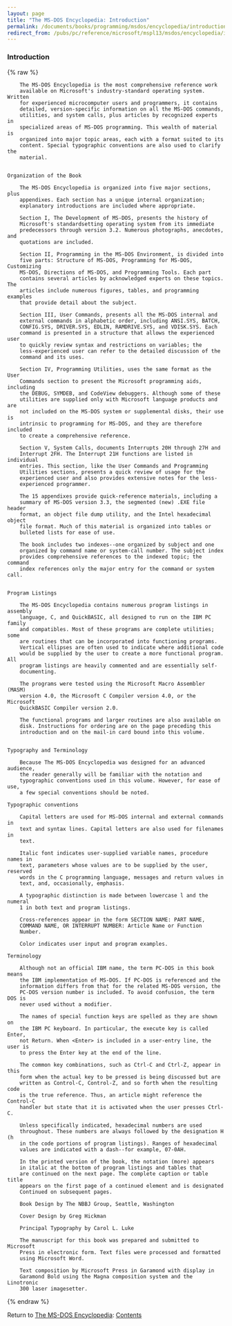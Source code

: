 ```yaml
---
layout: page
title: "The MS-DOS Encyclopedia: Introduction"
permalink: /documents/books/programming/msdos/encyclopedia/introduction/
redirect_from: /pubs/pc/reference/microsoft/mspl13/msdos/encyclopedia/introduction/
---
```


### Introduction

{% raw %}

        The MS-DOS Encyclopedia is the most comprehensive reference work
        available on Microsoft's industry-standard operating system. Written
        for experienced microcomputer users and programmers, it contains
        detailed, version-specific information on all the MS-DOS commands,
        utilities, and system calls, plus articles by recognized experts in
        specialized areas of MS-DOS programming. This wealth of material is
        organized into major topic areas, each with a format suited to its
        content. Special typographic conventions are also used to clarify the
        material.


    Organization of the Book

        The MS-DOS Encyclopedia is organized into five major sections, plus
        appendixes. Each section has a unique internal organization;
        explanatory introductions are included where appropriate.

        Section I, The Development of MS-DOS, presents the history of
        Microsoft's standardsetting operating system from its immediate
        predecessors through version 3.2. Numerous photographs, anecdotes, and
        quotations are included.

        Section II, Programming in the MS-DOS Environment, is divided into
        five parts: Structure of MS-DOS, Programming for MS-DOS, Customizing
        MS-DOS, Directions of MS-DOS, and Programming Tools. Each part
        contains several articles by acknowledged experts on these topics. The
        articles include numerous figures, tables, and programming examples
        that provide detail about the subject.

        Section III, User Commands, presents all the MS-DOS internal and
        external commands in alphabetic order, including ANSI.SYS, BATCH,
        CONFIG.SYS, DRIVER.SYS, EDLIN, RAMDRIVE.SYS, and VDISK.SYS. Each
        command is presented in a structure that allows the experienced user
        to quickly review syntax and restrictions on variables; the
        less-experienced user can refer to the detailed discussion of the
        command and its uses.

        Section IV, Programming Utilities, uses the same format as the User
        Commands section to present the Microsoft programming aids, including
        the DEBUG, SYMDEB, and CodeView debuggers. Although some of these
        utilities are supplied only with Microsoft language products and are
        not included on the MS-DOS system or supplemental disks, their use is
        intrinsic to programming for MS-DOS, and they are therefore included
        to create a comprehensive reference.

        Section V, System Calls, documents Interrupts 20H through 27H and
        Interrupt 2FH. The Interrupt 21H functions are listed in individual
        entries. This section, like the User Commands and Programming
        Utilities sections, presents a quick review of usage for the
        experienced user and also provides extensive notes for the less-
        experienced programmer.

        The 15 appendixes provide quick-reference materials, including a
        summary of MS-DOS version 3.3, the segmented (new) .EXE file header
        format, an object file dump utility, and the Intel hexadecimal object
        file format. Much of this material is organized into tables or
        bulleted lists for ease of use.

        The book includes two indexes--one organized by subject and one
        organized by command name or system-call number. The subject index
        provides comprehensive references to the indexed topic; the command
        index references only the major entry for the command or system call.


    Program Listings

        The MS-DOS Encyclopedia contains numerous program listings in assembly
        language, C, and QuickBASIC, all designed to run on the IBM PC family
        and compatibles. Most of these programs are complete utilities; some
        are routines that can be incorporated into functioning programs.
        Vertical ellipses are often used to indicate where additional code
        would be supplied by the user to create a more functional program. All
        program listings are heavily commented and are essentially self-
        documenting.

        The programs were tested using the Microsoft Macro Assembler (MASM)
        version 4.0, the Microsoft C Compiler version 4.0, or the Microsoft
        QuickBASIC Compiler version 2.0.

        The functional programs and larger routines are also available on
        disk. Instructions for ordering are on the page preceding this
        introduction and on the mail-in card bound into this volume.


    Typography and Terminology

        Because The MS-DOS Encyclopedia was designed for an advanced audience,
        the reader generally will be familiar with the notation and
        typographic conventions used in this volume. However, for ease of use,
        a few special conventions should be noted.

    Typographic conventions

        Capital letters are used for MS-DOS internal and external commands in
        text and syntax lines. Capital letters are also used for filenames in
        text.

        Italic font indicates user-supplied variable names, procedure names in
        text, parameters whose values are to be supplied by the user, reserved
        words in the C programming language, messages and return values in
        text, and, occasionally, emphasis.

        A typographic distinction is made between lowercase l and the numeral
        1 in both text and program listings.

        Cross-references appear in the form SECTION NAME: PART NAME,
        COMMAND NAME, OR INTERRUPT NUMBER: Article Name or Function
        Number.

        Color indicates user input and program examples.

    Terminology

        Although not an official IBM name, the term PC-DOS in this book means
        the IBM implementation of MS-DOS. If PC-DOS is referenced and the
        information differs from that for the related MS-DOS version, the
        PC-DOS version number is included. To avoid confusion, the term DOS is
        never used without a modifier.

        The names of special function keys are spelled as they are shown on
        the IBM PC keyboard. In particular, the execute key is called Enter,
        not Return. When <Enter> is included in a user-entry line, the user is
        to press the Enter key at the end of the line.

        The common key combinations, such as Ctrl-C and Ctrl-Z, appear in this
        form when the actual key to be pressed is being discussed but are
        written as Control-C, Control-Z, and so forth when the resulting code
        is the true reference. Thus, an article might reference the Control-C
        handler but state that it is activated when the user presses Ctrl-C.

        Unless specifically indicated, hexadecimal numbers are used
        throughout. These numbers are always followed by the designation H (h
        in the code portions of program listings). Ranges of hexadecimal
        values are indicated with a dash--for example, 07-0AH.

        In the printed version of the book, the notation (more) appears
        in italic at the bottom of program listings and tables that
        are continued on the next page. The complete caption or table title
        appears on the first page of a continued element and is designated
        Continued on subsequent pages.

        Book Design by The NBBJ Group, Seattle, Washington

        Cover Design by Greg Hickman

        Principal Typography by Carol L. Luke

        The manuscript for this book was prepared and submitted to Microsoft
        Press in electronic form. Text files were processed and formatted
        using Microsoft Word.

        Text composition by Microsoft Press in Garamond with display in
        Garamond Bold using the Magna composition system and the Linotronic
        300 laser imagesetter.

{% endraw %}

Return to [The MS-DOS Encyclopedia](../): [Contents](../#contents)
